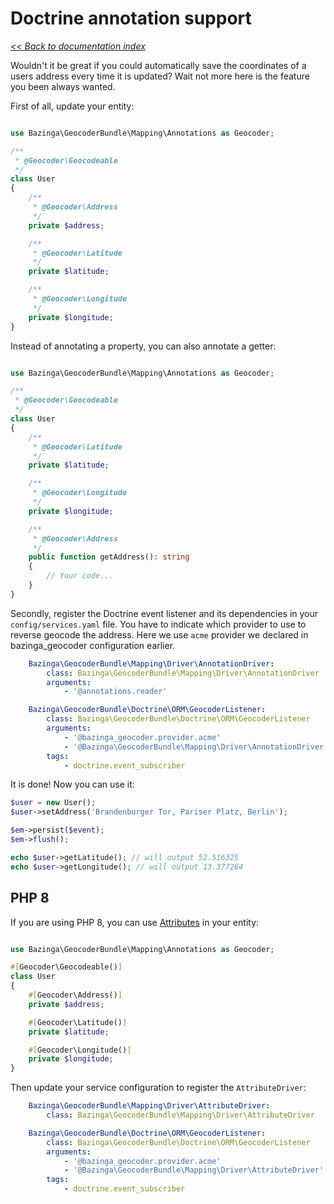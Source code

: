 # Doctrine annotation support

*[<< Back to documentation index](/doc/index.md)*

Wouldn't it be great if you could automatically save the coordinates of a users
address every time it is updated? Wait not more here is the feature you been always
wanted.

First of all, update your entity:

```php

use Bazinga\GeocoderBundle\Mapping\Annotations as Geocoder;

/**
 * @Geocoder\Geocodeable
 */
class User
{
    /**
     * @Geocoder\Address
     */
    private $address;

    /**
     * @Geocoder\Latitude
     */
    private $latitude;

    /**
     * @Geocoder\Longitude
     */
    private $longitude;
}
```

Instead of annotating a property, you can also annotate a getter:

```php

use Bazinga\GeocoderBundle\Mapping\Annotations as Geocoder;

/**
 * @Geocoder\Geocodeable
 */
class User
{
    /**
     * @Geocoder\Latitude
     */
    private $latitude;

    /**
     * @Geocoder\Longitude
     */
    private $longitude;

    /**
     * @Geocoder\Address
     */
    public function getAddress(): string
    {
        // Your code...
    }
}
```

Secondly, register the Doctrine event listener and its dependencies in your `config/services.yaml` file.
You have to indicate which provider to use to reverse geocode the address. Here we use `acme` provider we declared in bazinga_geocoder configuration earlier.

```yaml
    Bazinga\GeocoderBundle\Mapping\Driver\AnnotationDriver:
        class: Bazinga\GeocoderBundle\Mapping\Driver\AnnotationDriver
        arguments:
            - '@annotations.reader'

    Bazinga\GeocoderBundle\Doctrine\ORM\GeocoderListener:
        class: Bazinga\GeocoderBundle\Doctrine\ORM\GeocoderListener
        arguments:
            - '@bazinga_geocoder.provider.acme'
            - '@Bazinga\GeocoderBundle\Mapping\Driver\AnnotationDriver'
        tags:
            - doctrine.event_subscriber
```

It is done!
Now you can use it:

```php
$user = new User();
$user->setAddress('Brandenburger Tor, Pariser Platz, Berlin');

$em->persist($event);
$em->flush();

echo $user->getLatitude(); // will output 52.516325
echo $user->getLongitude(); // will output 13.377264
```

## PHP 8

If you are using PHP 8, you can use [Attributes](https://www.php.net/manual/en/language.attributes.overview.php) in your entity:

```php

use Bazinga\GeocoderBundle\Mapping\Annotations as Geocoder;

#[Geocoder\Geocodeable()]
class User
{
    #[Geocoder\Address()]
    private $address;

    #[Geocoder\Latitude()]
    private $latitude;

    #[Geocoder\Longitude()]
    private $longitude;
}
```

Then update your service configuration to register the `AttributeDriver`:

```yaml
    Bazinga\GeocoderBundle\Mapping\Driver\AttributeDriver:
        class: Bazinga\GeocoderBundle\Mapping\Driver\AttributeDriver

    Bazinga\GeocoderBundle\Doctrine\ORM\GeocoderListener:
        class: Bazinga\GeocoderBundle\Doctrine\ORM\GeocoderListener
        arguments:
            - '@bazinga_geocoder.provider.acme'
            - '@Bazinga\GeocoderBundle\Mapping\Driver\AttributeDriver'
        tags:
            - doctrine.event_subscriber
```
